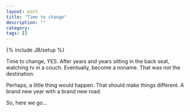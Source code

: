 ```yaml
---
layout: post
title: "Time to change"
description: ""
category: 
tags: []
---
```

{% include JB/setup %}

Time to change, YES. After years and years sitting in the back seat, watching tv in a couch. Eventually, become a noname. That was not the destination.

Perhaps, a little thing would happen. That should make things different. A brand new year with a brand new road.

So, here we go...

